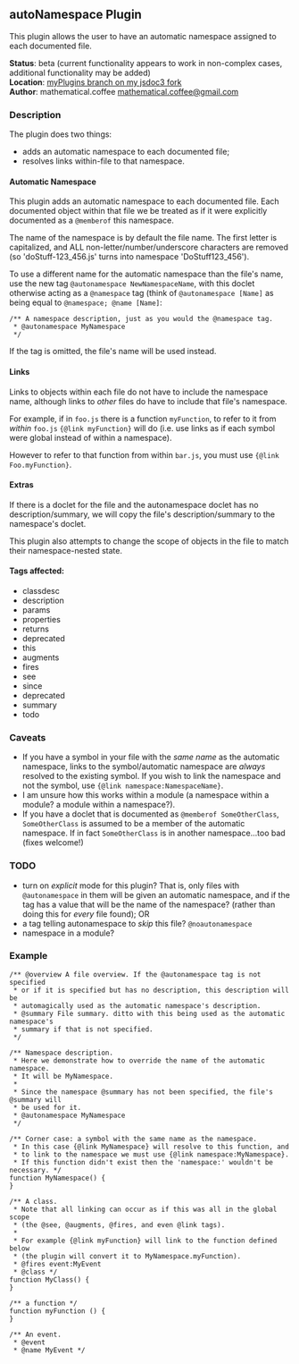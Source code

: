 ## autoNamespace Plugin
This plugin allows the user to have an automatic namespace assigned to each
documented file.

**Status**: beta (current functionality appears to work in non-complex cases,
additional functionality may be added)  
**Location**: [myPlugins branch on my jsdoc3 fork](https://github.com/mathematicalcoffee/jsdoc/blob/myPlugins/plugins/autoNamespace.js)  
**Author**: mathematical.coffee <mathematical.coffee@gmail.com>

### Description
The plugin does two things:

* adds an automatic namespace to each documented file;
* resolves links within-file to that namespace.

#### Automatic Namespace
This plugin adds an automatic namespace to each documented file. Each
documented object within that file we be treated as if it were explicitly
documented as a `@memberof` this namespace.

The name of the namespace is by default the file name.
The first letter is capitalized, and ALL non-letter/number/underscore
characters are removed (so 'doStuff-123_456.js' turns into namespace
'DoStuff123_456').

To use a different name for the automatic namespace than the file's name,
use the new tag `@autonamespace NewNamespaceName`, with this doclet otherwise
acting as a `@namespace` tag (think of `@autonamespace [Name]` as being
equal to `@namespace; @name [Name]`:

    /** A namespace description, just as you would the @namespace tag.
     * @autonamespace MyNamespace
     */

If the tag is omitted, the file's name will be used instead.

#### Links
Links to objects within each file do not have to include the namespace name,
although links to *other* files do have to include that file's namespace.

For example, if in `foo.js` there is a function `myFunction`, to refer
to it from *within* `foo.js` `{@link myFunction}` will do (i.e. use links
as if each symbol were global instead of within a namespace).

However to refer to that function from within `bar.js`, you must use
`{@link Foo.myFunction}`.

#### Extras
If there is a doclet for the file and the autonamespace doclet has no
description/summary, we will copy the file's description/summary to the
namespace's doclet.

This plugin also attempts to change the scope of objects in the file to match
their namespace-nested state.

#### Tags affected:
+ classdesc
+ description
+ params
+ properties
+ returns
+ deprecated
+ this
+ augments
+ fires
+ see
+ since
+ deprecated
+ summary
+ todo

### Caveats

+ If you have a symbol in your file with the *same name* as the
automatic namespace, links to the symbol/automatic namespace are
*always* resolved to the existing symbol. If you wish to link the
namespace and not the symbol, use `{@link namespace:NamespaceName}`.
+ I am unsure how this works within a module (a namespace within a module?
  a module within a namespace?).
+ If you have a doclet that is documented as `@memberof SomeOtherClass`,
  `SomeOtherClass` is assumed to be a member of the automatic namespace. If
  in fact `SomeOtherClass` is in another namespace...too bad (fixes welcome!)

### TODO
+ turn on *explicit* mode for this plugin? That is, only files with
  `@autonamespace` in them will be given an automatic namespace, and if
  the tag has a value that will be the name of the namespace? (rather than
  doing this for *every* file found); OR
+ a tag telling autonamespace to *skip* this file? `@noautonamespace`
+ namespace in a module?

### Example

    /** @overview A file overview. If the @autonamespace tag is not specified
     * or if it is specified but has no description, this description will be
     * automagically used as the automatic namespace's description.
     * @summary File summary. ditto with this being used as the automatic namespace's
     * summary if that is not specified.
     */

    /** Namespace description.
     * Here we demonstrate how to override the name of the automatic namespace.
     * It will be MyNamespace.
     *
     * Since the namespace @summary has not been specified, the file's @summary will
     * be used for it.
     * @autonamespace MyNamespace
     */

    /** Corner case: a symbol with the same name as the namespace.
     * In this case {@link MyNamespace} will resolve to this function, and
     * to link to the namespace we must use {@link namespace:MyNamespace}.
     * If this function didn't exist then the 'namespace:' wouldn't be necessary. */
    function MyNamespace() {
    }

    /** A class.
     * Note that all linking can occur as if this was all in the global scope
     * (the @see, @augments, @fires, and even @link tags).
     *
     * For example {@link myFunction} will link to the function defined below
     * (the plugin will convert it to MyNamespace.myFunction).
     * @fires event:MyEvent
     * @class */
    function MyClass() {
    }

    /** a function */
    function myFunction () {
    }

    /** An event.
     * @event
     * @name MyEvent */

